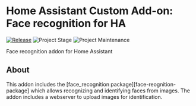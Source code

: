 # Home Assistant Custom Add-on: Face recognition for HA

[![Release][release-shield]][release]
![Project Stage][project-stage-shield]
![Project Maintenance][maintenance-shield]

Face recognition addon for Home Assistant

## About

This addon includes the [face_recognition package][face-reognition-package]
which allows recognizing and identifying faces from images. The addon includes
a webserver to upload images for identification.

[face-recognition-package]: https://github.com/ageitgey/face_recognition
[maintenance-shield]: https://img.shields.io/maintenance/yes/2021.svg
[project-stage-shield]: https://img.shields.io/badge/project%20stage-experimental-yellow.svg
[release-shield]: https://img.shields.io/badge/version-v0.4.0-blue.svg
[release]: https://github.com/engrbm87/appdaemon-with-face-recognition/tree/0.4.0
